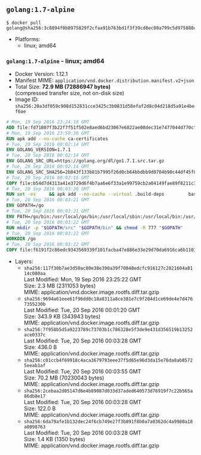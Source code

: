 ## `golang:1.7-alpine`

```console
$ docker pull golang@sha256:3c8894f0b8975829f2cfaa91b763bd1f3f39cd8ec00a799c5d975880ce8127a9
```

-	Platforms:
	-	linux; amd64

### `golang:1.7-alpine` - linux; amd64

-	Docker Version: 1.12.1
-	Manifest MIME: `application/vnd.docker.distribution.manifest.v2+json`
-	Total Size: **72.9 MB (72886947 bytes)**  
	(compressed transfer size, not on-disk size)
-	Image ID: `sha256:20a3df059c908d152831cce3425c3b0831d58efaf2d8c04d218d5a91e4bef6ae`

```dockerfile
# Mon, 19 Sep 2016 23:24:18 GMT
ADD file:fd71807f3b22f7f51f502e8aed6bd23067e6822ae08dec31e7477044d770cf48 in / 
# Mon, 19 Sep 2016 23:59:30 GMT
RUN apk add --no-cache ca-certificates
# Tue, 20 Sep 2016 00:02:14 GMT
ENV GOLANG_VERSION=1.7.1
# Tue, 20 Sep 2016 00:02:14 GMT
ENV GOLANG_SRC_URL=https://golang.org/dl/go1.7.1.src.tar.gz
# Tue, 20 Sep 2016 00:02:14 GMT
ENV GOLANG_SRC_SHA256=2b843f133b81b7995f26d0cb64bbdbb9d0704b90c44df45f844d28881ad442d3
# Tue, 20 Sep 2016 00:02:15 GMT
COPY file:b54d7d4313a41e3729d6f4b7aa6e6f33a1e99759cb2a04149fae89f8211c3a65 in / 
# Tue, 20 Sep 2016 00:03:20 GMT
RUN set -ex 	&& apk add --no-cache --virtual .build-deps 		bash 		gcc 		musl-dev 		openssl 		go 		&& export GOROOT_BOOTSTRAP="$(go env GOROOT)" 		&& wget -q "$GOLANG_SRC_URL" -O golang.tar.gz 	&& echo "$GOLANG_SRC_SHA256  golang.tar.gz" | sha256sum -c - 	&& tar -C /usr/local -xzf golang.tar.gz 	&& rm golang.tar.gz 	&& cd /usr/local/go/src 	&& patch -p2 -i /no-pic.patch 	&& ./make.bash 		&& rm -rf /*.patch 	&& apk del .build-deps
# Tue, 20 Sep 2016 00:03:21 GMT
ENV GOPATH=/go
# Tue, 20 Sep 2016 00:03:21 GMT
ENV PATH=/go/bin:/usr/local/go/bin:/usr/local/sbin:/usr/local/bin:/usr/sbin:/usr/bin:/sbin:/bin
# Tue, 20 Sep 2016 00:03:22 GMT
RUN mkdir -p "$GOPATH/src" "$GOPATH/bin" && chmod -R 777 "$GOPATH"
# Tue, 20 Sep 2016 00:03:22 GMT
WORKDIR /go
# Tue, 20 Sep 2016 00:03:22 GMT
COPY file:f6191f2c86edc9343569339f101facba47e886e33e29d70da6916ca6b1101a53 in /usr/local/bin/ 
```

-	Layers:
	-	`sha256:117f30b7ae3d50ac80e38e390a39f70848edcfc916127c2821604a8114c080aa`  
		Last Modified: Mon, 19 Sep 2016 23:25:22 GMT  
		Size: 2.3 MB (2311053 bytes)  
		MIME: application/vnd.docker.image.rootfs.diff.tar.gzip
	-	`sha256:9694a61eee61f96dd0c18a8311a8ce381e7c9f204d1ce69de4e7d4767355230b`  
		Last Modified: Tue, 20 Sep 2016 00:01:20 GMT  
		Size: 343.9 KB (343943 bytes)  
		MIME: application/vnd.docker.image.rootfs.diff.tar.gzip
	-	`sha256:7f958b5d5a9223789c73703b1c786328e5f3de9e431d356519b13252ace0337c`  
		Last Modified: Tue, 20 Sep 2016 00:03:28 GMT  
		Size: 436.0 B  
		MIME: application/vnd.docker.image.rootfs.diff.tar.gzip
	-	`sha256:c01ccb4f69918c4aca3679793eee37f5d65e96d3da15e76da8ab85725eeab1af`  
		Last Modified: Tue, 20 Sep 2016 00:03:55 GMT  
		Size: 70.2 MB (70230043 bytes)  
		MIME: application/vnd.docker.image.rootfs.diff.tar.gzip
	-	`sha256:2cebaa2d05147d6e4b89087d033d37aded640573d76919f7c22b565a86db8e17`  
		Last Modified: Tue, 20 Sep 2016 00:03:28 GMT  
		Size: 122.0 B  
		MIME: application/vnd.docker.image.rootfs.diff.tar.gzip
	-	`sha256:6da79afe1b132dec24f6cb749e27f3b891f8b0a7a0362dc4a9980a18a0098763`  
		Last Modified: Tue, 20 Sep 2016 00:03:28 GMT  
		Size: 1.4 KB (1350 bytes)  
		MIME: application/vnd.docker.image.rootfs.diff.tar.gzip
